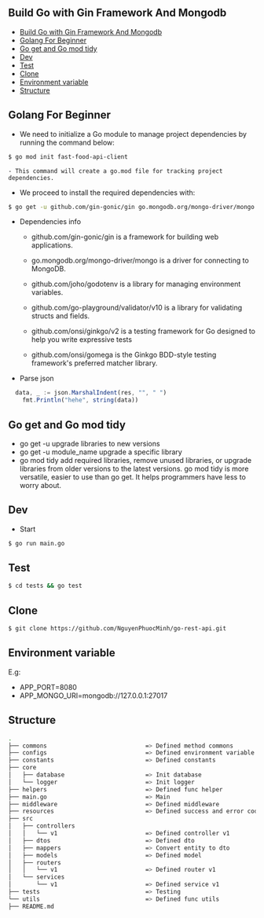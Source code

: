 ## Build Go with Gin Framework And Mongodb

- [Build Go with Gin Framework And Mongodb](#build-go-with-gin-framework-and-mongodb)
- [Golang For Beginner](#golang-for-beginner)
- [Go get and Go mod tidy](#go-get-and-go-mod-tidy)
- [Dev](#dev)
- [Test](#test)
- [Clone](#clone)
- [Environment variable](#environment-variable)
- [Structure](#structure)

## Golang For Beginner

- We need to initialize a Go module to manage project dependencies by running the command below:

```sh
$ go mod init fast-food-api-client
```

    - This command will create a go.mod file for tracking project dependencies.

- We proceed to install the required dependencies with:

```sh
$ go get -u github.com/gin-gonic/gin go.mongodb.org/mongo-driver/mongo github.com/joho/godotenv github.com/go-playground/validator/v10
```

- Dependencies info

  - github.com/gin-gonic/gin is a framework for building web applications.

  - go.mongodb.org/mongo-driver/mongo is a driver for connecting to MongoDB.

  - github.com/joho/godotenv is a library for managing environment variables.

  - github.com/go-playground/validator/v10 is a library for validating structs and fields.
  
  - github.com/onsi/ginkgo/v2 is a testing framework for Go designed to help you write expressive tests
  
  - github.com/onsi/gomega is the Ginkgo BDD-style testing framework's preferred matcher library.


- Parse json

```javascript
  data, _ := json.MarshalIndent(res, "", " ")
	fmt.Println("hehe", string(data))
```

## Go get and Go mod tidy

- go get -u upgrade libraries to new versions
- go get -u module_name upgrade a specific library
- go mod tidy add required libraries, remove unused libraries, or upgrade libraries from older versions to the latest versions. go mod tidy is more versatile, easier to use than go get. It helps programmers have less to worry about.

## Dev

- Start

```sh
$ go run main.go
```

## Test

```sh
$ cd tests && go test
```
## Clone

```sh
$ git clone https://github.com/NguyenPhuocMinh/go-rest-api.git
```

## Environment variable

E.g:

- APP_PORT=8080
- APP_MONGO_URI=mongodb://127.0.0.1:27017

## Structure

```sh
.
├── commons                            => Defined method commons
├── configs                            => Defined environment variable
├── constants                          => Defined constants
├── core
│   ├── database                       => Init database
│   └── logger                         => Init logger
├── helpers                            => Defined func helper
├── main.go                            => Main
├── middleware                         => Defined middleware
├── resources                          => Defined success and error code
├── src
│   ├── controllers
│   │   └── v1                         => Defined controller v1
│   ├── dtos                           => Defined dto
│   ├── mappers                        => Convert entity to dto
│   ├── models                         => Defined model
│   ├── routers
│   │   └── v1                         => Defined router v1
│   └── services
│       └── v1                         => Defined service v1
├── tests                              => Testing
└── utils                              => Defined func utils
├── README.md
```
